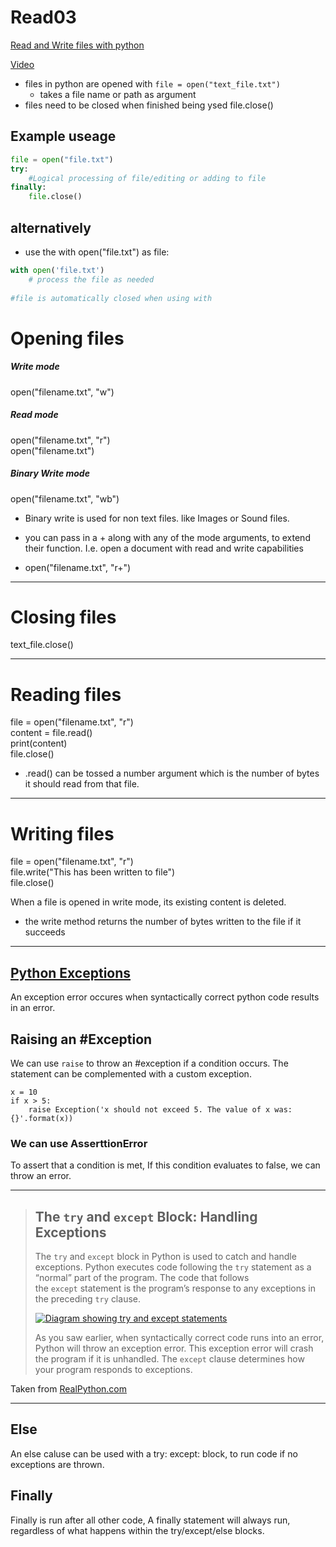 # Read03

[Read and Write files with python](https://realpython.com/read-write-files-python/)

[Video](https://realpython.com/lessons/opening-and-closing-files/)

- files in python are opened with `file = open("text_file.txt")`
	- takes a file name or path as argument
- files need to be closed when finished being ysed file.close()


## Example useage

```python
file = open("file.txt")
try:
	#Logical processing of file/editing or adding to file
finally:
	file.close()
```

## alternatively 
- use the with open("file.txt")  as file:

``` python
with open('file.txt')
	# process the file as needed
	
#file is automatically closed when using with
```

# Opening files

##### Write mode

open("filename.txt", "w")

##### Read mode

open("filename.txt", "r")  
open("filename.txt")

##### Binary Write mode

open("filename.txt", "wb")

-   Binary write is used for non text files. like Images or Sound files.
    
-   you can pass in a + along with any of the mode arguments, to extend their function. I.e. open a document with read and write capabilities
    
-   open("filename.txt", "r+")
    

---

# Closing files

text_file.close()

---

# Reading files

file = open("filename.txt", "r")  
content = file.read()  
print(content)  
file.close()

-   .read() can be tossed a number argument which is the number of bytes it should read from that file.

---

# Writing files

file = open("filename.txt", "r")  
file.write("This has been written to file")  
file.close()

When a file is opened in write mode, its existing content is deleted.

-   the write method returns the number of bytes written to the file if it succeeds
___

## [Python Exceptions](https://realpython.com/python-exceptions/)

An exception error occures when syntactically correct python code results in an error.

## Raising an #Exception[](https://realpython.com/python-exceptions/#raising-an-exception "Permanent link")

We can use `raise` to throw an #exception if a condition occurs. The statement can be complemented with a custom exception.
```
x = 10
if x > 5:
    raise Exception('x should not exceed 5. The value of x was: {}'.format(x))
```

### We can use AsserttionError 
To assert that a condition is met, If this condition evaluates to false, we can throw an error.

---
>## The `try` and `except` Block: Handling Exceptions[](https://realpython.com/python-exceptions/#the-try-and-except-block-handling-exceptions "Permanent link")
>
>The `try` and `except` block in Python is used to catch and handle exceptions. Python executes code following the `try` statement as a “normal” part of the program. The code that follows the `except` statement is the program’s response to any exceptions in the preceding `try` clause.
>
>[![Diagram showing try and except statements](https://files.realpython.com/media/try_except.c94eabed2c59.png)](https://files.realpython.com/media/try_except.c94eabed2c59.png)
>
>As you saw earlier, when syntactically correct code runs into an error, Python will throw an exception error. This exception error will crash the program if it is unhandled. The `except` clause determines how your program responds to exceptions.

Taken from [RealPython.com](https://realpython.com/python-exceptions/)
___

## Else

An else caluse can be used with a try: except: block, to run code if no exceptions are thrown.

## Finally 

Finally is run after all other code, A finally statement will always run, regardless of what happens within the try/except/else blocks.